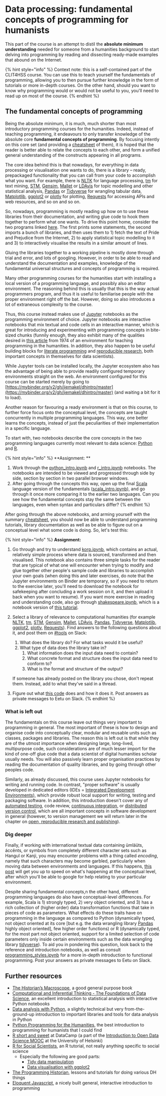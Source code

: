 # Data processing: fundamental concepts of programming for humanists

This part of the course is an attempt to distil the **absolute minimum understanding** needed for someone from a humanities background to start delving into programming by reading and dissecting ready-made examples that abound on the Internet.

{% hint style="info" %}
Context note: this is a self-contained part of the CLIT4HSS course. You can use this to teach yourself the fundamentals of programming, allowing you to then pursue further knowledge in the form of tutorials or more in-depth courses. On the other hand, should you want to know why programming would or would not be useful to you, you'll need to read up on most of the course.
{% endhint %}

## The fundamental concepts of programming

Being the absolute minimum, it is much, much shorter than most introductory programming courses for the humanities. Indeed, instead of teaching programming, it endeavours to only transfer knowledge of the absolute core **fundamental concepts of programming**. By focusing intently on this core set (and providing a [cheatsheet](https://nbviewer.jupyter.org/github/jiemakel/dhintro/blob/master/programming\_cheatsheet.ipynb) of them), it is hoped that the reader is better able to relate the concepts to each other, and form a unified general understanding of the constructs appearing in all programs.

The core idea behind this is that nowadays, for everything in data processing or visualisation one wants to do, there is a library – ready, prepackaged functionality that you can call from your code to accomplish what you want. For example, there is [NLTK](https://www.nltk.org) for language processing, [tm](https://cran.r-project.org/web/packages/tm/index.html) for text mining, [STM](https://www.structuraltopicmodel.com), [Gensim](https://radimrehurek.com/gensim/), [Mallet](http://mallet.cs.umass.edu) or [LDAvis](https://cran.r-project.org/web/packages/LDAvis/README.html) for topic modelling and other statistical analysis, [Pandas](http://pandas.pydata.org) or [Tidyverse](https://www.tidyverse.org/packages/) for wrangling tabular data, [Matplotlib](http://matplotlib.org), [ggplot2](https://ggplot2.tidyverse.org) or [plotly](https://plot.ly) for plotting, [Requests](http://docs.python-requests.org/en/latest/) for accessing APIs and web resources, and so on and so on.&#x20;

So, nowadays, programming is mostly reading up how on to use these libraries from their documentation, and writing glue code to hook them together to perform what one wants. To drive this point home, consider the two programs linked [here](http://nbviewer.jupyter.org/github/jiemakel/dhintro/blob/master/modern\_programming.ipynb). The first prints some statements, the second imports a bunch of libraries, and then uses them to 1) fetch the text of Pride and Prejudice from the Internet, 2) to apply statistical topic modelling to it and 3) to interactively visualise the results in a similar amount of lines.

Gluing the libraries together to a working pipeline is mostly done through trial and error, and lots of googling. However, in order to be able to read and understand the documentation and examples, knowledge of the fundamental universal structures and concepts of programming is required.&#x20;

Many other programming courses for the humanities start with installing a local version of a programming language, and possibly also an editor environment. The reasoning behind this is usually that this is the way actual programmers program, and thus it is useful to familiarise people with the proper environment right off the bat. However, doing so also introduces a lot of extraneous complexity to the course.&#x20;

Thus, this course instead makes use of [Jupyter](http://jupyter.org) notebooks as the programming environment of choice. Jupyter notebooks are interactive notebooks that mix textual and code cells in an interactive manner, which is great for introducing and experimenting with programming concepts in bite-sized chunks (funnily enough, they also exhibit many of the qualities desired in [this article](https://hyp.is/Ap-aFs08EeinplOX3\_QUrQ/link.springer.com/content/pdf/10.1007/BF02402344.pdf) from 1974 of an environment for teaching programming in the humanities. In addition, they also happen to be useful building blocks for [literate programming](https://en.wikipedia.org/wiki/Literate\_programming) and [reproducible research](https://ropensci.org/blog/2014/06/09/reproducibility/), both important concepts in themselves for data scientists).&#x20;

While Jupyter tools can be installed locally, the Jupyter ecosystem also has the advantage of being able to provide readily configured temporary environments straight on the web. An environment configured for this course can be started merely by going to [https://mybinder.org/v2/gh/jiemakel/dhintro/master](https://mybinder.org/v2/gh/jiemakel/dhintro/master) (and waiting a bit for it to load).

Another reason for favouring a ready environment is that on this course, to further force focus onto the conceptual level, the concepts are taught concurrently in multiple programming languages. This way, one better learns the concepts, instead of just the peculiarities of their implementation in a specific language.

To start with, two notebooks describe the core concepts in the two programming languages currently most relevant to data science: [Python](http://python.org) and [R](https://www.r-project.org).&#x20;

{% hint style="info" %}
**Assignment: **

1. Work through the [python\_intro.ipynb](https://mybinder.org/v2/gh/jiemakel/dhintro/master?filepath=python\_intro.ipynb) and [r\_intro.ipynb](https://mybinder.org/v2/gh/jiemakel/dhintro/master?filepath=r\_intro.ipynb) notebooks. The notebooks are intended to be viewed and progressed through side by side, section by section in two parallel browser windows.
2. After going through the concepts this way, open up the final [Scala](https://www.scala-lang.org) language version of the fundamentals ([scala\_intro.ipynb](https://mybinder.org/v2/gh/jiemakel/dhintro/master?filepath=scala\_intro.ipynb)), and go through it once more comparing it to the earlier two languages. Can you see how the fundamental concepts stay the same between the languages, even when syntax and particulars differ?
{% endhint %}

After going through the above notebooks, and arming yourself with the summary [cheatsheet](https://nbviewer.jupyter.org/github/jiemakel/dhintro/blob/master/programming\_cheatsheet.ipynb), you should now be able to understand programming tutorials, library documentation as well as be able to figure out on a conceptual level what some code is doing. So, let's test this:

{% hint style="info" %}
**Assignment:**

1. Go through and try to understand [korp.ipynb](https://mybinder.org/v2/gh/jiemakel/dhintro/master?filepath=korp.ipynb), which contains an actual, relatively simple process where data is sourced, transformed and then visualised. This notebook also contains three simple tasks for the reader that are typical of what one will encounter when trying to modify and glue together other people's sample code and libraries to accomplish your own goals (when doing this and later exercises, do note that the Jupyter environments on Binder are temporary, so if you need to return to the exercise later, you'll need to download the notebook for safekeeping after concluding a work session on it, and then upload it back when you want to resume). If you want more exercise in reading and understanding code, also go through [shakespeare.ipynb](https://mybinder.org/v2/gh/jiemakel/dhintro/master?filepath=shakespeare.ipynb), which is a notebook version of [this tutorial](https://datawookie.netlify.com/blog/2013/09/text-mining-the-complete-works-of-william-shakespeare/).
2.  Select a library of relevance to computational humanities (for example [NLTK](https://www.nltk.org), [tm](https://cran.r-project.org/web/packages/tm/index.html), [STM](https://www.structuraltopicmodel.com), [Gensim](https://radimrehurek.com/gensim/), [Mallet](http://mallet.cs.umass.edu), [LDAvis](https://cran.r-project.org/web/packages/LDAvis/README.html), [Pandas](http://pandas.pydata.org), [Tidyverse](https://www.tidyverse.org/packages/), [Matplotlib](http://matplotlib.org), [ggplot2](https://ggplot2.tidyverse.org), [plotly](https://plot.ly), [Requests](https://requests.readthedocs.io/en/master/)). Find answers to the following questions about it, and post them on [#tools](https://slack.com/app\_redirect?channel=tools\&team=T276JCMEU) on Slack:

    1. What does the library do? For what tasks would it be useful?
    2. What type of data does the library take in?
       1. What information does the input data need to contain?
       2. What concrete format and structure does the input data need to conform to?
       3. What is the format and structure of the output?

    If someone has already posted on the library you chose, don't repeat them. Instead, add to what they've said in a thread.
3. Figure out what [this code](https://mybinder.org/v2/gh/jiemakel/dhintro/master?filepath=python\_figure\_out.ipynb) does and how it does it. Post answers as private messages to Eetu on Slack.
{% endhint %}

### What is left out

The fundamentals on this course leave out things very important to programming in general. The most important of these is how to design and organise code into conceptually clear, modular and reusable units such as classes, packages and libraries. The reason this is left out is that while they are of the utmost importance when designing large, long-lived, multipurpose code, such considerations are of much lesser import for the kind of one-off glue code that a data scientist of digital humanities scholar usually needs. You will also passively learn proper organisation practices by reading the documentation of quality libraries, and by going through other peoples code.

Similarly, as already discussed, this course uses Jupyter notebooks for writing and running code. In contrast, "proper software" is usually developed in dedicated editors (IDEs = [Integrated Development Environments](https://coderefinery.github.io/IDEs/01-introduction-to-dev-tools/)), which provide robust local support for writing, testing and packaging software. In addition, this introduction doesn't cover any of [automated testing](https://coderefinery.github.io/testing/), code review, [continuous integration](https://coderefinery.github.io/automation/), or [distributed version control](https://coderefinery.github.io/git-collaborative/), which are all important concepts in software development in general (however, to version management we will return later in the chapter on [open, reproducible research and publishing](three-approaches-to-methods-for-digital-humanities-work-area/open-reproducible-research-and-publishing.md)).

### Dig deeper

Finally, if working with international textual data containing ümläüts, áccênts, or symbols from completely different character sets such as Hangul or Kanji, you may encounter problems with a thing called _encoding_, namely that such characters may become garbled, particularly when moving data between environments and languages. If this happens, [this post](http://kunststube.net/encoding/) will get you up to speed on what's happening at the conceptual level, after which you'll be able to google for help relating to your particular environment.

Despite sharing fundamental concepts,n the other hand, different programming languages do also have conceptual-level differences. For example, Scala is 1) strongly typed, 2) very object oriented, and 3) has a rich collection of (higher order) data transformation functions that take in pieces of code as parameters. What effects do these traits have on programming in the language as compared to Python (dynamically typed, not object oriented at its core \[but e.g. the data wrangling library [Pandas](http://pandas.pydata.org) highly object oriented], few higher order functions) or R (dynamically typed, for the most part not object oriented, support for a limited selection of code parameters only inside certain environments such as the data wrangling library [tidyverse](http://tidyverse.org)). To aid you in pondering this question, look back to the reference and introduction notebooks, as well as consult [programming\_styles.ipynb](https://mybinder.org/v2/gh/jiemakel/dhintro/master?filepath=programming\_styles.ipynb) for a more in-depth introduction to functional programming. Post your answers as private messages to Eetu on Slack.

## Further resources

* [The Historian’s Macroscope](http://www.themacroscope.org/?page\_id=584), a good general purpose book
* [Computational and Inferential Thinking - The Foundations of Data Science](https://www.inferentialthinking.com), an excellent introduction to statistical  analysis with interactive Python notebooks
* [Data analysis with Python](https://csmastersuh.github.io/data\_analysis\_with\_python\_2020/), a slightly technical but very from-the-ground-up introduction to important libraries and tools for data analysis in Python
* [Python Programming for the Humanities](http://fbkarsdorp.github.io/python-course/), the best introduction to programming for humanists that I could find
* [R short and sweet](https://www.datacamp.com/courses/r-short-and-sweet) at DataCamp (a part of the [Introduction to Open Data Science MOOC](https://mooc.helsinki.fi/course/view.php?id=158) at the University of Helsinki)
* [R for Social Scientists](https://datacarpentry.org/r-socialsci/), an R tutorial, not really anything specific to social science
  * Especially the following are good parts:
    * [Tidy data manipulation](https://datacarpentry.org/r-socialsci/03-dplyr-tidyr/)
    * [Data visualisation with ggplot2](https://datacarpentry.org/r-socialsci/04-ggplot2/index.html)
* [The Programming Historian](http://programminghistorian.org), lessons and tutorials for doing various DH things
* [Eloquent Javascript](http://eloquentjavascript.net), a nicely built general, interactive introduction to programming



